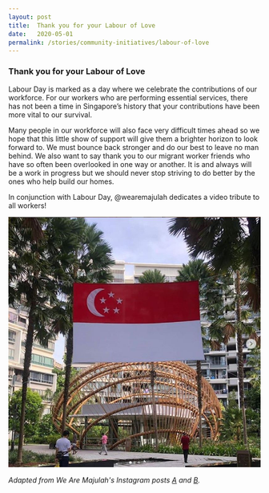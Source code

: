 ```yaml
---
layout: post
title:  Thank you for your Labour of Love
date:   2020-05-01
permalink: /stories/community-initiatives/labour-of-love
---
```


### Thank you for your Labour of Love

Labour Day is marked as a day where we celebrate the contributions of our workforce. For our workers who are performing essential services, there has not been a time in Singapore’s history that your contributions have been more vital to our survival.

Many people in our workforce will also face very difficult times ahead so we hope that this little show of support will give them a brighter horizon to look forward to. We must bounce back stronger and do our best to leave no man behind. We also want to say thank you to our migrant worker friends who have so often been overlooked in one way or another. It is and always will be a work in progress but we should never stop striving to do better by the ones who help build our homes.

In conjunction with Labour Day, @wearemajulah dedicates a video tribute to all workers!

![LabourofLove](/images/stories/LOL1MAY.JPG/)

_Adapted from We Are Majulah's Instagram posts [A](https://www.instagram.com/p/B_oJtc-gD3K/?utm_source=ig_web_copy_link) and [B](https://www.instagram.com/tv/B_pSswdlo8W/?utm_source=ig_web_copy_link)._
